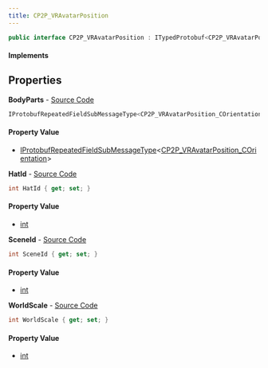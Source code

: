 ```yaml
---
title: CP2P_VRAvatarPosition
---
```


```csharp
public interface CP2P_VRAvatarPosition : ITypedProtobuf<CP2P_VRAvatarPosition>, INativeHandle
```

#### Implements

## Properties

**BodyParts** - [Source Code](https://github.com/swiftly-solution/swiftlys2/blob/main/managed/src/SwiftlyS2.Generated/Protobufs/Interfaces/CP2P_VRAvatarPosition.cs#L13)

```csharp
IProtobufRepeatedFieldSubMessageType<CP2P_VRAvatarPosition_COrientation> BodyParts { get; }
```

#### Property Value

- [IProtobufRepeatedFieldSubMessageType](/docs/api/shared/netmessages/iprotobufrepeatedfieldsubmessagetype-1)<[CP2P_VRAvatarPosition_COrientation](/docs/api/shared/protobufdefinitions/cp2p_vravatarposition_corientation)>

**HatId** - [Source Code](https://github.com/swiftly-solution/swiftlys2/blob/main/managed/src/SwiftlyS2.Generated/Protobufs/Interfaces/CP2P_VRAvatarPosition.cs#L16)

```csharp
int HatId { get; set; }
```

#### Property Value

- [int](https://learn.microsoft.com/dotnet/api/system.int32)

**SceneId** - [Source Code](https://github.com/swiftly-solution/swiftlys2/blob/main/managed/src/SwiftlyS2.Generated/Protobufs/Interfaces/CP2P_VRAvatarPosition.cs#L19)

```csharp
int SceneId { get; set; }
```

#### Property Value

- [int](https://learn.microsoft.com/dotnet/api/system.int32)

**WorldScale** - [Source Code](https://github.com/swiftly-solution/swiftlys2/blob/main/managed/src/SwiftlyS2.Generated/Protobufs/Interfaces/CP2P_VRAvatarPosition.cs#L22)

```csharp
int WorldScale { get; set; }
```

#### Property Value

- [int](https://learn.microsoft.com/dotnet/api/system.int32)

